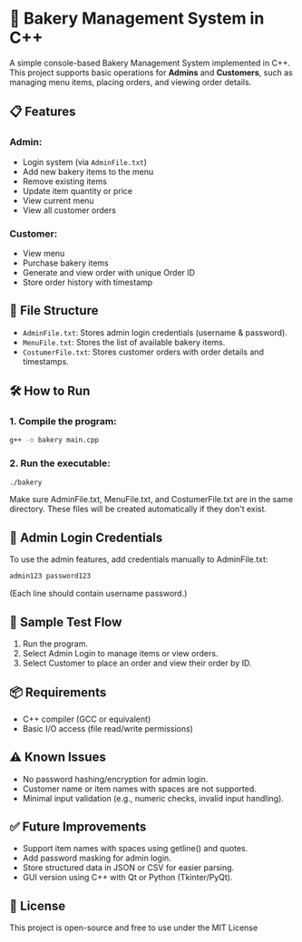 # 🍞 Bakery Management System in C++ 

A simple console-based Bakery Management System implemented in C++. This project supports basic operations for **Admins** and **Customers**, such as managing menu items, placing orders, and viewing order details.

## 📋 Features

### Admin:
- Login system (via `AdminFile.txt`)
- Add new bakery items to the menu
- Remove existing items
- Update item quantity or price
- View current menu
- View all customer orders

### Customer:
- View menu
- Purchase bakery items
- Generate and view order with unique Order ID
- Store order history with timestamp

## 📁 File Structure

- `AdminFile.txt`: Stores admin login credentials (username & password).
- `MenuFile.txt`: Stores the list of available bakery items.
- `CostumerFile.txt`: Stores customer orders with order details and timestamps.

## 🛠️ How to Run

### 1. Compile the program:

```bash
g++ -o bakery main.cpp
```
### 2. Run the executable:
```bash
./bakery
```
Make sure AdminFile.txt, MenuFile.txt, and CostumerFile.txt are in the same directory. These files will be created automatically if they don't exist.
## 📝 Admin Login Credentials
To use the admin features, add credentials manually to AdminFile.txt:
```bash
admin123 password123
```
(Each line should contain username password.)
## 🧪 Sample Test Flow
1. Run the program.
2. Select Admin Login to manage items or view orders.
3. Select Customer to place an order and view their order by ID.

## 📦 Requirements
* C++ compiler (GCC or equivalent)
* Basic I/O access (file read/write permissions)

## ⚠️ Known Issues
* No password hashing/encryption for admin login.
* Customer name or item names with spaces are not supported.
* Minimal input validation (e.g., numeric checks, invalid input handling).

## ✅ Future Improvements
* Support item names with spaces using getline() and quotes.
* Add password masking for admin login.
* Store structured data in JSON or CSV for easier parsing.
* GUI version using C++ with Qt or Python (Tkinter/PyQt).
  
## 📄 License
This project is open-source and free to use under the MIT License
